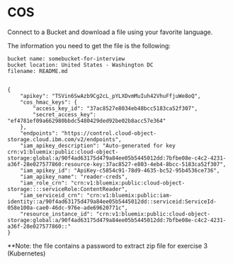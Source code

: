 # COS

Connect to a Bucket and download a file using your favorite language.

The information you need to get the file is the following:

```
bucket name: somebucket-for-interview
bucket location: United States - Washington DC
filename: README.md


{
    "apikey": "TSVin6SwAzb9Cg2cL_pYLXDvmMuIuh42VhuFfjuWe8oQ",
    "cos_hmac_keys": {
        "access_key_id": "37ac8527e8034eb48bcc5183ca52f307",
        "secret_access_key": "ef4781ef09a662980bbdc5480429ded92be02b8acc57e364"
    },
    "endpoints": "https://control.cloud-object-storage.cloud.ibm.com/v2/endpoints",
    "iam_apikey_description": "Auto-generated for key crn:v1:bluemix:public:cloud-object-storage:global:a/90f4ad63175d479a84ee05b5445012dd:7bfbe08e-c4c2-4231-a36f-28e027577860:resource-key:37ac8527-e803-4eb4-8bcc-5183ca52f307",
    "iam_apikey_id": "ApiKey-c5854c91-78d9-4635-bc52-95b4536ce736",
    "iam_apikey_name": "reader-creds",
    "iam_role_crn": "crn:v1:bluemix:public:cloud-object-storage::::serviceRole:ContentReader",
    "iam_serviceid_crn": "crn:v1:bluemix:public:iam-identity::a/90f4ad63175d479a84ee05b5445012dd::serviceid:ServiceId-058e100a-cae0-46dc-976e-ade69620771c",
    "resource_instance_id": "crn:v1:bluemix:public:cloud-object-storage:global:a/90f4ad63175d479a84ee05b5445012dd:7bfbe08e-c4c2-4231-a36f-28e027577860::"
}

```


**Note: the file contains a password to extract zip file for exercise 3 (Kubernetes)